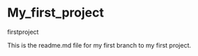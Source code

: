 # My_first_project
firstproject

This is the readme.md file for my first branch to my first project.

